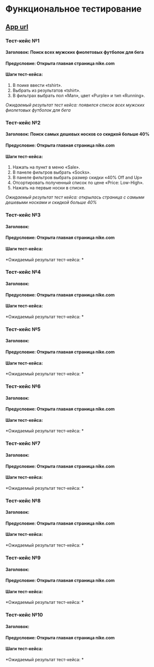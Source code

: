 # Функциональное тестирование
## [App url]([https://www.nike.com/])

### Тест-кейс №1
#### Заголовок: Поиск всех мужских фиолетовых футболок для бега
#### Предусловие: Открыта главная страница nike.com
#### Шаги тест-кейса:
1) В поике ввести «tshirt».  
2) Выбрать из результатов «tshirt».  
3) В фильтрах выбрать пол «Man», цвет «Purple» и тип «Running».  

*Ожидаемый результат тест кейса: появился список всех мужских фиолетовых футболок для бега*

### Тест-кейс №2  
#### Заголовок: Поиск самых дешевых носков со скидкой больше 40%  
#### Предусловие: Открыта главная страница nike.com  
#### Шаги тест-кейса:  
1) Нажать на пункт в меню «Sale».  
2) В панеле фильтров выбрать «Socks».  
3) В панеле фильтров выбрать размер скидки «40% Off and Up»  
4) Отсортировать полученный список по цене «Price: Low-High».  
5) Нажать на первые носки в списке.  
  
*Ожидаемый результат тест кейса: открылась страница с самыми дешевыми носками и скидкой больше 40%*  
  
### Тест-кейс №3  
#### Заголовок:  
#### Предусловие: Открыта главная страница nike.com  
#### Шаги тест-кейса:  
  
*Ожидаемый результат тест-кейса: *  
  
### Тест-кейс №4  
#### Заголовок:  
#### Предусловие: Открыта главная страница nike.com  
#### Шаги тест-кейса:  
  
*Ожидаемый результат тест-кейса: *  
  
### Тест-кейс №5  
#### Заголовок:  
#### Предусловие: Открыта главная страница nike.com  
#### Шаги тест-кейса:  
  
*Ожидаемый результат тест-кейса: *  
  
### Тест-кейс №6  
#### Заголовок:  
#### Предусловие: Открыта главная страница nike.com  
#### Шаги тест-кейса:  
  
*Ожидаемый результат тест-кейса: *  

### Тест-кейс №7  
#### Заголовок:  
#### Предусловие: Открыта главная страница nike.com  
#### Шаги тест-кейса:  
  
*Ожидаемый результат тест-кейса: *  

### Тест-кейс №8  
#### Заголовок:  
#### Предусловие: Открыта главная страница nike.com  
#### Шаги тест-кейса:  
  
*Ожидаемый результат тест-кейса: *  

### Тест-кейс №9  
#### Заголовок:  
#### Предусловие: Открыта главная страница nike.com  
#### Шаги тест-кейса:  
  
*Ожидаемый результат тест-кейса: *  

### Тест-кейс №10  
#### Заголовок:  
#### Предусловие: Открыта главная страница nike.com  
#### Шаги тест-кейса:  
  
*Ожидаемый результат тест-кейса: * 
